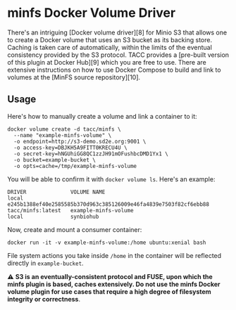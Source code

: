 # minfs Docker Volume Driver

There's an intriguing [Docker volume driver][8] for Minio S3 that allows one to create a Docker volume that uses an S3 bucket as its backing store. Caching is taken care of automatically, within the limits of the eventual consistency provided by the S3 protocol. TACC provides a [pre-built version of this plugin at Docker Hub][9] which you are free to use. There are extensive instructions on how to use Docker Compose to build and link to volumes at the [MinFS source repository][10]. 

## Usage

Here's how to manually create a volume and link a container to it: 

```
docker volume create -d tacc/minfs \
  --name "example-minfs-volume" \
  -o endpoint=http://s3-demo.sd2e.org:9001 \
  -o access-key=DBJKH5A9FITT0KRECU4U \
  -o secret-key=hNGUhiGG8QC1zzJH91mOFushbcDMD1Yx1 \
  -o bucket=example-bucket \
  -o opts=cache=/tmp/example-minfs-volume
```

You will be able to confirm it with `docker volume ls`. Here's an example:

```
DRIVER              VOLUME NAME
local               e245b1388ef40e2585585b370d963c385126009e46fa4839e7503f82cf6ebb88
tacc/minfs:latest   example-minfs-volume
local               synbiohub
```

Now, create and mount a consumer container:

```
docker run -it -v example-minfs-volume:/home ubuntu:xenial bash
```

File system actions you take inside `/home` in the container will be reflected directly in `example-bucket`. 

:warning: **S3 is an eventually-consistent protocol and FUSE, upon which the minfs plugin is based, caches extensively. Do not use the minfs Docker volume plugin for use cases that require a high degree of filesystem integrity or correctness**. 
